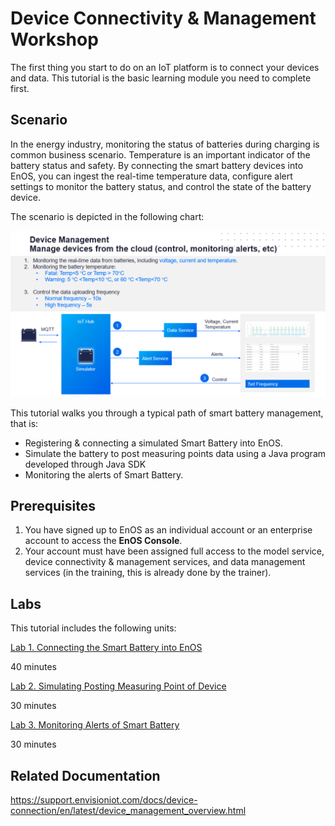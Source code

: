 # Device Connectivity & Management Workshop

The first thing you start to do on an IoT platform is to connect your devices and data. This tutorial is the basic learning module you need to complete first.


## Scenario

In the energy industry, monitoring the status of batteries during charging is common business scenario. Temperature 
is an important indicator of the battery status and safety. By connecting the smart battery devices into EnOS, you can ingest the real-time temperature data, configure alert settings to monitor the battery status, and control the state of the battery device.

The scenario is depicted in the following chart:

![](media/scenario.png)

This tutorial walks you through a typical path of smart battery management, that is:

- Registering & connecting a simulated Smart Battery into EnOS.
- Simulate the battery to post measuring points data using a Java program developed through Java SDK
- Monitoring the alerts of Smart Battery.

## Prerequisites

1. You have signed up to EnOS as an individual account or an enterprise account to access the **EnOS Console**.
2. Your account must have been assigned full access to the model service, device connectivity & management services, and data management services (in the training, this is already done by the trainer).

## Labs

This tutorial includes the following units:

[Lab 1. Connecting the Smart Battery into EnOS](302-1_connecting_device_to_EnOS_cloud.md)

40 minutes

[Lab 2. Simulating Posting Measuring Point of Device](302-2_simulating_measure_points.md)

30 minutes

[Lab 3. Monitoring Alerts of Smart Battery](302-3_monitoring_alerts_of_device.md)

30 minutes

## Related Documentation

https://support.envisioniot.com/docs/device-connection/en/latest/device_management_overview.html

